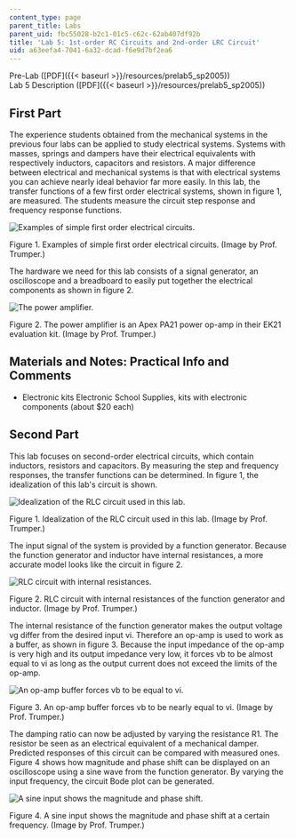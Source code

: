 ```yaml
---
content_type: page
parent_title: Labs
parent_uid: fbc55028-b2c1-01c5-c62c-62ab407df92b
title: 'Lab 5: 1st-order RC Circuits and 2nd-order LRC Circuit'
uid: a63eefa4-7041-6a32-dcad-f6e9d7bf2ea6
---
```


Pre-Lab ([PDF]({{< baseurl >}}/resources/prelab5_sp2005))  
Lab 5 Description ([PDF]({{< baseurl >}}/resources/prelab5_sp2005))

First Part
----------

The experience students obtained from the mechanical systems in the previous four labs can be applied to study electrical systems. Systems with masses, springs and dampers have their electrical equivalents with respectively inductors, capacitors and resistors. A major difference between electrical and mechanical systems is that with electrical systems you can achieve nearly ideal behavior far more easily. In this lab, the transfer functions of a few first order electrical systems, shown in figure 1, are measured. The students measure the circuit step response and frequency response functions.

![Examples of simple first order electrical circuits.](/courses/mechanical-engineering/2-003-modeling-dynamics-and-control-i-spring-2005/labs/lab5fig1.gif)

Figure 1. Examples of simple first order electrical circuits. (Image by Prof. Trumper.)

The hardware we need for this lab consists of a signal generator, an oscilloscope and a breadboard to easily put together the electrical components as shown in figure 2.

![The power amplifier.](/courses/mechanical-engineering/2-003-modeling-dynamics-and-control-i-spring-2005/labs/lab5fig2.jpg)

Figure 2. The power amplifier is an Apex PA21 power op-amp in their EK21 evaluation kit. (Image by Prof. Trumper.)

Materials and Notes: Practical Info and Comments
------------------------------------------------

*   Electronic kits Electronic School Supplies, kits with electronic components (about $20 each)
    

Second Part
-----------

This lab focuses on second-order electrical circuits, which contain inductors, resistors and capacitors. By measuring the step and frequency responses, the transfer functions can be determined. In figure 1, the idealization of this lab's circuit is shown.

![Idealization of the RLC circuit used in this lab.](/courses/mechanical-engineering/2-003-modeling-dynamics-and-control-i-spring-2005/labs/lab6fig1.gif)

Figure 1. Idealization of the RLC circuit used in this lab. (Image by Prof. Trumper.)

The input signal of the system is provided by a function generator. Because the function generator and inductor have internal resistances, a more accurate model looks like the circuit in figure 2.

![RLC circuit with internal resistances.](/courses/mechanical-engineering/2-003-modeling-dynamics-and-control-i-spring-2005/labs/lab6fig2.gif)

Figure 2. RLC circuit with internal resistances of the function generator and inductor. (Image by Prof. Trumper.)

The internal resistance of the function generator makes the output voltage vg differ from the desired input vi. Therefore an op-amp is used to work as a buffer, as shown in figure 3. Because the input impedance of the op-amp is very high and its output impedance very low, it forces vb to be almost equal to vi as long as the output current does not exceed the limits of the op-amp.

![An op-amp buffer forces vb to be equal to vi.](/courses/mechanical-engineering/2-003-modeling-dynamics-and-control-i-spring-2005/labs/lab6fig3.gif)

Figure 3. An op-amp buffer forces vb to be nearly equal to vi. (Image by Prof. Trumper.)

The damping ratio can now be adjusted by varying the resistance R1. The resistor be seen as an electrical equivalent of a mechanical damper. Predicted responses of this circuit can be compared with measured ones. Figure 4 shows how magnitude and phase shift can be displayed on an oscilloscope using a sine wave from the function generator. By varying the input frequency, the circuit Bode plot can be generated.

![A sine input shows the magnitude and phase shift.](/courses/mechanical-engineering/2-003-modeling-dynamics-and-control-i-spring-2005/labs/lab6fig4.jpg)

Figure 4. A sine input shows the magnitude and phase shift at a certain frequency. (Image by Prof. Trumper.)